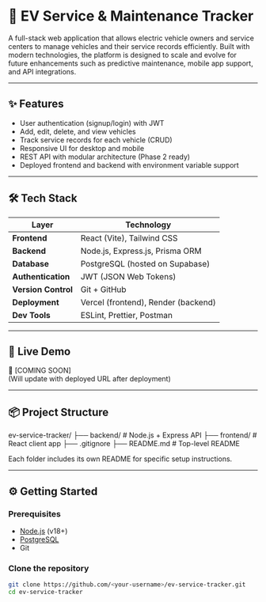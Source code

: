# 🚗 EV Service & Maintenance Tracker

A full-stack web application that allows electric vehicle owners and service centers to manage vehicles and their service records efficiently. Built with modern technologies, the platform is designed to scale and evolve for future enhancements such as predictive maintenance, mobile app support, and API integrations.

---

## ✨ Features

- User authentication (signup/login) with JWT
- Add, edit, delete, and view vehicles
- Track service records for each vehicle (CRUD)
- Responsive UI for desktop and mobile
- REST API with modular architecture (Phase 2 ready)
- Deployed frontend and backend with environment variable support

---

## 🛠 Tech Stack

| Layer            | Technology                        |
|------------------|------------------------------------|
| **Frontend**     | React (Vite), Tailwind CSS         |
| **Backend**      | Node.js, Express.js, Prisma ORM    |
| **Database**     | PostgreSQL (hosted on Supabase)    |
| **Authentication** | JWT (JSON Web Tokens)           |
| **Version Control** | Git + GitHub                    |
| **Deployment**   | Vercel (frontend), Render (backend)|
| **Dev Tools**    | ESLint, Prettier, Postman          |

---

## 🚀 Live Demo

🔗 [COMING SOON]  
(Will update with deployed URL after deployment)

---

## 📦 Project Structure
ev-service-tracker/
├── backend/ # Node.js + Express API
├── frontend/ # React client app
├── .gitignore
├── README.md # Top-level README



Each folder includes its own README for specific setup instructions.

---

## ⚙️ Getting Started

### Prerequisites
- [Node.js](https://nodejs.org/) (v18+)
- [PostgreSQL](https://www.postgresql.org/)
- Git

### Clone the repository
```bash
git clone https://github.com/<your-username>/ev-service-tracker.git
cd ev-service-tracker

